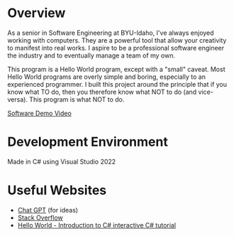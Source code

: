 # Overview
As a senior in Software Engineering at BYU-Idaho, I've always enjoyed working with computers. They are a powerful tool that allow your creativity to manifest into real works. I aspire to be a professional software engineer the industry and to eventually manage a team of my own.

This program is a Hello World program, except with a "small" caveat. Most Hello World programs are overly simple and boring, especially to an experienced programmer.
I built this project around the principle that if you know what TO do, then you therefore know what NOT to do (and vice-versa). This program is what NOT to do.

[Software Demo Video](https://youtu.be/ZZEfaNBWnT8)

# Development Environment

Made in C# using Visual Studio 2022

# Useful Websites

* [Chat GPT](https://chat.openai.com/) (for ideas)
* [Stack Overflow](https://stackoverflow.com/)
* [Hello World - Introduction to C# interactive C# tutorial](https://learn.microsoft.com/en-us/dotnet/csharp/tour-of-csharp/tutorials/hello-world)
